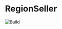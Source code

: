 # RegionSeller
[![Build](https://github.com/bonn2/RegionSeller/actions/workflows/gradle.yml/badge.svg)](https://github.com/bonn2/RegionSeller/actions/workflows/gradle.yml)
